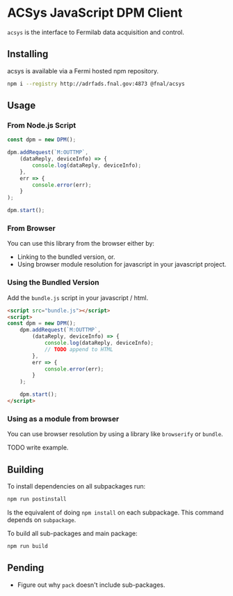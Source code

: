 # ACSys JavaScript DPM Client

`acsys` is the interface to Fermilab data acquisition and control.

## Installing

acsys is available via a Fermi hosted npm repository.

```bash
npm i --registry http://adrfads.fnal.gov:4873 @fnal/acsys
```
## Usage
### From Node.js Script

```javascript
const dpm = new DPM();

dpm.addRequest(`M:OUTTMP`,
    (dataReply, deviceInfo) => {
        console.log(dataReply, deviceInfo);
    },
    err => {
        console.error(err);
    }
);

dpm.start();
```

### From Browser 
You can use this library from the browser either by:
- Linking to the bundled version, or.
- Using browser module resolution for javascript in your javascript project.


### Using the Bundled Version

Add the ```bundle.js``` script in your javascript / html.

```html
<script src="bundle.js"></script>
<script>
const dpm = new DPM();
    dpm.addRequest(`M:OUTTMP`,
        (dataReply, deviceInfo) => {
            console.log(dataReply, deviceInfo);
            // TODO append to HTML
        },
        err => {
            console.error(err);
        }
    );

    dpm.start();
</script>
```

### Using as a module from browser
You can use browser resolution by using a library like ```browserify``` or ```bundle```.

TODO write example.

## Building
To install dependencies on all subpackages run:
```bash
npm run postinstall
```
Is the equivalent of doing `npm install` on each subpackage. This command depends on `subpackage`.

To build all sub-packages and main package:

```bash
npm run build
```

## Pending

- Figure out why `pack` doesn't include sub-packages.